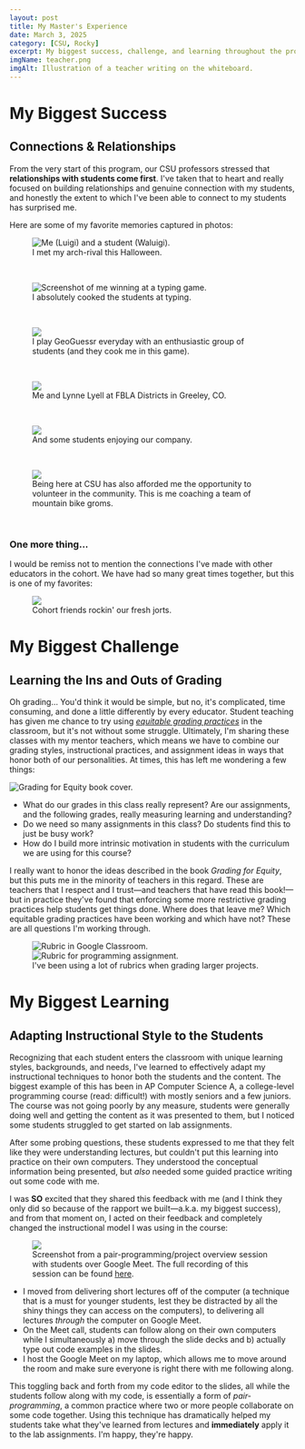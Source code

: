 ```yaml
---
layout: post
title: My Master's Experience
date: March 3, 2025
category: [CSU, Rocky]
excerpt: My biggest success, challenge, and learning throughout the process.
imgName: teacher.png
imgAlt: Illustration of a teacher writing on the whiteboard.
---
```


# My Biggest Success
## Connections & Relationships

From the very start of this program, our CSU professors stressed that **relationships with students come first**. I've taken that to heart and really focused on building relationships and genuine connection with my students, and honestly the extent to which I've been able to connect to my students has surprised me.

Here are some of my favorite memories captured in photos:

<figure>
	<img src="{{ site.baseurl }}/images/luigi-waluigi.jpeg" alt="Me (Luigi) and a student (Waluigi).">
	<figcaption>I met my arch-rival this Halloween.</figcaption>
</figure>
<br>

<figure>
	<img src="{{ site.baseurl }}/images/nitro-type.png" alt="Screenshot of me winning at a typing game.">
	<figcaption>I absolutely cooked the students at typing.</figcaption>
</figure>
<br>

<figure>
	<img src="{{ site.baseurl }}/images/geoguessr.png">
	<figcaption>I play GeoGuessr everyday with an enthusiastic group of students (and they cook me in this game).</figcaption>
</figure>
<br>

<figure>
	<img src="{{ site.baseurl }}/images/fbla-me-lynne.jpeg">
	<figcaption>Me and Lynne Lyell at FBLA Districts in Greeley, CO.</figcaption>
</figure>
<br>

<figure>
	<img src="{{ site.baseurl }}/images/fbla-students.jpeg">
	<figcaption>And some students enjoying our company.</figcaption>
</figure>
<br>

<figure>
	<img src="{{ site.baseurl }}/images/sendtown.jpg">
	<figcaption>Being here at CSU has also afforded me the opportunity to volunteer in the community. This is me coaching a team of mountain bike groms.</figcaption>
</figure>
<br>

### One more thing...

I would be remiss not to mention the connections I've made with other educators in the cohort. We have had so many great times together, but this is one of my favorites:

<figure>
	<img src="{{ site.baseurl }}/images/amigos.jpg">
	<figcaption>Cohort friends rockin' our fresh jorts.</figcaption>
</figure>

# My Biggest Challenge
## Learning the Ins and Outs of Grading

Oh grading... You'd think it would be simple, but no, it's complicated, time consuming, and done a little differently by every educator. Student teaching has given me chance to try using [_equitable grading practices_](https://www.goodreads.com/book/show/40363882-grading-for-equity) in the classroom, but it's not without some struggle. Ultimately, I'm sharing these classes with my mentor teachers, which means we have to combine our grading styles, instructional practices, and assignment ideas in ways that honor both of our personalities. At times, this has left me wondering a few things:

<img class="inline-image right" src="{{ site.baseurl }}/images/gfe.png" alt="Grading for Equity book cover.">

- What do our grades in this class really represent? Are our assignments, and the following grades, really measuring learning and understanding?
- Do we need so many assignments in this class? Do students find this to just be busy work?
- How do I build more intrinsic motivation in students with the curriculum we are using for this course?

I really want to honor the ideas described in the book _Grading for Equity_, but this puts me in the minority of teachers in this regard. These are teachers that I respect and I trust—and teachers that have read this book!—but in practice they've found that enforcing some more restrictive grading practices help students get things done. Where does that leave me? Which equitable grading practices have been working and which have not? These are all questions I'm working through.

<figure>
	<img src="{{ site.baseurl }}/images/rubric.png" alt="Rubric in Google Classroom.">
	<img class="rubric2 inline-image right" style="max-width: 400px;" src="{{ site.baseurl }}/images/rubric2.png" alt="Rubric for programming assignment.">
	<figcaption>I've been using a lot of rubrics when grading larger projects.</figcaption>
</figure>

# My Biggest Learning
## Adapting Instructional Style to the Students

Recognizing that each student enters the classroom with unique learning styles, backgrounds, and needs, I've learned to effectively adapt my instructional techniques to honor both the students and the content. The biggest example of this has been in AP Computer Science A, a college-level programming course (read: difficult!) with mostly seniors and a few juniors. The course was not going poorly by any measure, students were generally doing well and getting the content as it was presented to them, but I noticed some students struggled to get started on lab assignments.

After some probing questions, these students expressed to me that they felt like they were understanding lectures, but couldn't put this learning into practice on their own computers. They understood the conceptual information being presented, but _also_ needed some guided practice writing out some code with me.

I was **SO** excited that they shared this feedback with me (and I think they only did so because of the rapport we built—a.k.a. my biggest success), and from that moment on, I acted on their feedback and completely changed the instructional model I was using in the course:

<figure>
	<img src="{{ site.baseurl }}/images/maze-project-overview-meet.png">
	<figcaption>Screenshot from a pair-programming/project overview session with students over Google Meet. The full recording of this session can be found <a href="https://drive.google.com/file/d/1otZJUR3qAvHkVz-qCzdcS_u8owZmcAc9/view?usp=sharing">here</a>.</figcaption>
</figure>

- I moved from delivering short lectures off of the computer (a technique that is a must for younger students, lest they be distracted by all the shiny things they can access on the computers), to delivering all lectures _through_ the computer on Google Meet.
- On the Meet call, students can follow along on their own computers while I simultaneously a) move through the slide decks and b) actually type out code examples in the slides.
- I host the Google Meet on my laptop, which allows me to move around the room and make sure everyone is right there with me following along.

This toggling back and forth from my code editor to the slides, all while the students follow along with my code, is essentially a form of _pair-programming_, a common practice where two or more people collaborate on some code together. Using this technique has dramatically helped my students take what they've learned from lectures and **immediately** apply it to the lab assignments. I'm happy, they're happy.
